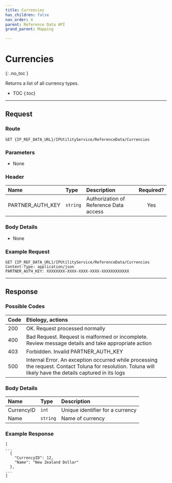 ```yaml
---
title: Currencies
has_children: false
nav_order: 4
parent: Reference Data API
grand_parent: Mapping

---
```


# Currencies
{: .no_toc }

Returns a list of all currency types.

* TOC
{:toc}

---

## Request

### Route
```
GET {IP_REF_DATA_URL}/IPUtilityService/ReferenceData/Currencies 
```

### Parameters

 - None

### Header

| Name | Type | Description | Required? |
| :--- | :--- | :--- | :---: |
| PARTNER_AUTH_KEY | ```string``` | Authorization of Reference Data access | Yes |

### Body Details

 - None

### Example Request
```plaintext
GET {IP_REF_DATA_URL}/IPUtilityService/ReferenceData/Currencies 
Content-Type: application/json
PARTNER_AUTH_KEY: XXXXXXXX-XXXX-XXXX-XXXX-XXXXXXXXXXXX
```

---

## Response

### Possible Codes

| Code | Etiology, actions |
| :--- | :--- |
| 200 | OK. Request processed normally |
| 400 | Bad Request. Request is malformed or incomplete. Review message details and take appropriate action |
| 403 | Forbidden. Invalid PARTNER_AUTH_KEY |
| 500 | Internal Error. An exception occurred while processing the request. Contact Toluna for resolution. Toluna will likely have the details captured in its logs |

### Body Details

| Name | Type | Description |
| :--- | :--- | :--- |
| CurrencyID | ```int``` | Unique identifier for a currency |
| Name | ```string``` | Name of currency |

### Example Response
```plaintext
[
...
  {
    "CurrencyID": 12,
    "Name": "New Zealand Dollar"
  },
...
]
```
